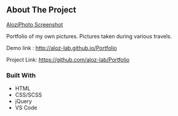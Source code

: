 <!-- ABOUT THE PROJECT -->
## About The Project

[AloziPhoto Screenshot][product-screenshot]

Portfolio of my own pictures. Pictures taken during various travels.  

Demo link : http://aloz-lab.github.io/Portfolio

Project Link: https://github.com/aloz-lab/Portfolio

### Built With

* HTML
* CSS/SCSS
* jQuery
* VS Code


<!-- MARKDOWN LINKS & IMAGES -->
[product-screenshot]: images/CV/AloziPhoto.png
